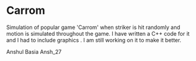 # Carrom
Simulation of popular game 'Carrom' when striker is hit randomly and motion is simulated throughout the game.
I have written a C++ code for it and I had to include graphics .
I am still working on it to make it better.

Anshul Basia
Ansh_27
